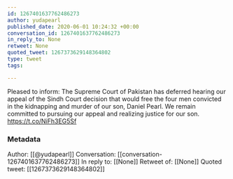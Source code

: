 ```yaml
---
id: 1267401637762486273
author: yudapearl
published_date: 2020-06-01 10:24:32 +00:00
conversation_id: 1267401637762486273
in_reply_to: None
retweet: None
quoted_tweet: 1267373629148364802
type: tweet
tags:

---
```


Pleased to inform: The Supreme Court of Pakistan has deferred hearing our appeal of the Sindh Court decision that would free the four men convicted in the kidnapping and murder of our son, Daniel Pearl. We remain committed to pursuing our appeal and realizing justice for our son. https://t.co/NiFh3EG5Sf

### Metadata

Author: [[@yudapearl]]
Conversation: [[conversation-1267401637762486273]]
In reply to: [[None]]
Retweet of: [[None]]
Quoted tweet: [[1267373629148364802]]
